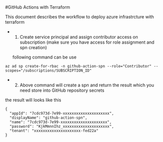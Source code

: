 #GitHub Actions with Terraform 

This document describes the workflow to deploy azure infrastrcture with terraform

- 1. Create service principal and assign contributor access on subscription (make sure you have access for role assignment and spn creation)

    following command can be use

```az ad sp create-for-rbac -n github-action-spn --role="Contributor" --scopes="/subscriptions/SUBSCRIPTION_ID"```



- 2.  Above command will create a spn and return the result which you need store into GitHub repository secrets

the result will looks like this

```
{
  "appId": "7cdc973d-7e99-xxxxxxxxxxxxxxxxxxxxx",
  "displayName": "github-action-spn",
  "name": "7cdc973d-7e99-xxxxxxxxxxxxxxxxxxxxx",
  "password": "KjkMmnnIhz_xxxxxxxxxxxxxxxxxxxxx",
  "tenant": "xxxxxxxxxxxxxxxxxxxxx-fed22a"
}
```
